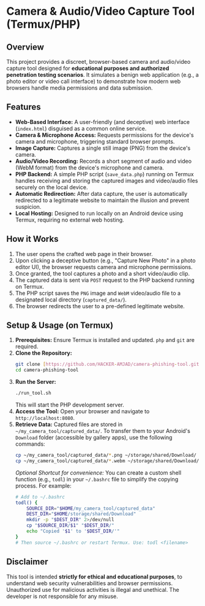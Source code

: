 # Camera & Audio/Video Capture Tool (Termux/PHP)

## Overview
This project provides a discreet, browser-based camera and audio/video capture tool designed for **educational purposes and authorized penetration testing scenarios**. It simulates a benign web application (e.g., a photo editor or video call interface) to demonstrate how modern web browsers handle media permissions and data submission.

## Features
-   **Web-Based Interface:** A user-friendly (and deceptive) web interface (`index.html`) disguised as a common online service.
-   **Camera & Microphone Access:** Requests permissions for the device's camera and microphone, triggering standard browser prompts.
-   **Image Capture:** Captures a single still image (PNG) from the device's camera.
-   **Audio/Video Recording:** Records a short segment of audio and video (WebM format) from the device's microphone and camera.
-   **PHP Backend:** A simple PHP script (`save_data.php`) running on Termux handles receiving and storing the captured images and video/audio files securely on the local device.
-   **Automatic Redirection:** After data capture, the user is automatically redirected to a legitimate website to maintain the illusion and prevent suspicion.
-   **Local Hosting:** Designed to run locally on an Android device using Termux, requiring no external web hosting.

## How it Works
1.  The user opens the crafted web page in their browser.
2.  Upon clicking a deceptive button (e.g., "Capture New Photo" in a photo editor UI), the browser requests camera and microphone permissions.
3.  Once granted, the tool captures a photo and a short video/audio clip.
4.  The captured data is sent via `POST` request to the PHP backend running on Termux.
5.  The PHP script saves the `PNG` image and `WebM` video/audio file to a designated local directory (`captured_data/`).
6.  The browser redirects the user to a pre-defined legitimate website.

## Setup & Usage (on Termux)
1.  **Prerequisites:** Ensure Termux is installed and updated. `php` and `git` are required.
2.  **Clone the Repository:**
    ```bash
    git clone [https://github.com/HACKER-AMJAD/camera-phishing-tool.git](https://github.com/HACKER-AMJAD/camera-phishing-tool.git)
    cd camera-phishing-tool
    ```
3.  **Run the Server:**
    ```bash
    ./run_tool.sh
    ```
    This will start the PHP development server.
4.  **Access the Tool:** Open your browser and navigate to `http://localhost:8080`.
5.  **Retrieve Data:** Captured files are stored in `~/my_camera_tool/captured_data/`. To transfer them to your Android's `Download` folder (accessible by gallery apps), use the following commands:
    ```bash
    cp ~/my_camera_tool/captured_data/*.png ~/storage/shared/Download/
    cp ~/my_camera_tool/captured_data/*.webm ~/storage/shared/Download/
    ```
    *Optional Shortcut for convenience:* You can create a custom shell function (e.g., `todl`) in your `~/.bashrc` file to simplify the copying process. For example:
    ```bash
    # Add to ~/.bashrc
    todl() {
        SOURCE_DIR="$HOME/my_camera_tool/captured_data"
        DEST_DIR="$HOME/storage/shared/Download"
        mkdir -p "$DEST_DIR" 2>/dev/null
        cp "$SOURCE_DIR/$1" "$DEST_DIR/"
        echo "Copied '$1' to '$DEST_DIR/'"
    }
    # Then source ~/.bashrc or restart Termux. Use: todl <filename>
    ```

## Disclaimer
This tool is intended **strictly for ethical and educational purposes**, to understand web security vulnerabilities and browser permissions. Unauthorized use for malicious activities is illegal and unethical. The developer is not responsible for any misuse.

